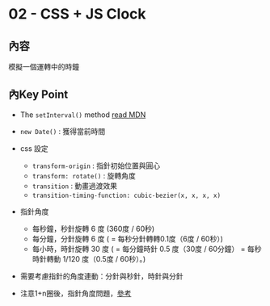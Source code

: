 # 02 - CSS + JS Clock

## 內容
模擬一個運轉中的時鐘

## 內Key Point
- The `setInterval()` method [read MDN](https://developer.mozilla.org/en-US/docs/Web/API/Window/setInterval)
- `new Date()` : 獲得當前時間
- css 設定
   - `transform-origin` : 指針初始位置與圓心
   - `transform: rotate()` : 旋轉角度
   - `transition` : 動畫過渡效果
   - `transition-timing-function: cubic-bezier(x, x, x, x)`

- 指針角度
   - 每秒鐘，秒針旋轉 6 度 (360度 / 60秒)
   - 每分鐘，分針旋轉 6 度 ( = 每秒分針轉轉0.1度（6度 / 60秒）)
   - 每小時，時針旋轉 30 度 ( = 每分鐘時針 0.5 度（30度 / 60分鐘） = 每秒時針轉動 1/120 度（0.5度 / 60秒）。)

- 需要考慮指針的角度連動：分針與秒針，時針與分針
- 注意1+n圈後，指針角度問題，[參考](https://github.com/soyaine/JavaScript30/tree/master/02%20-%20JS%20%2B%20CSS%20Clock)


